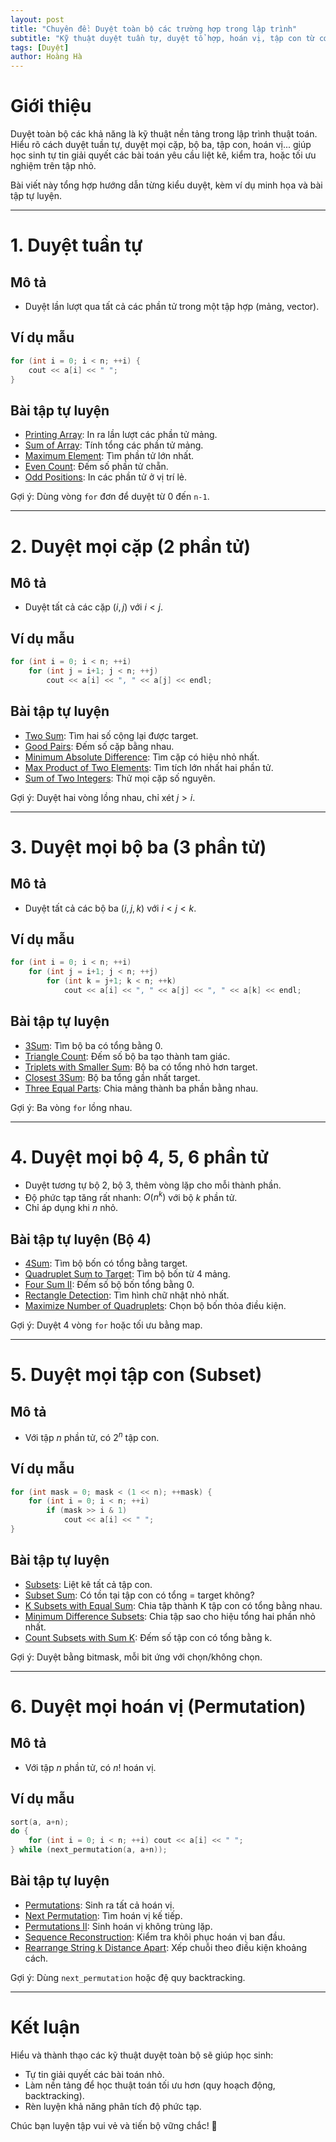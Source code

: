 ```yaml
---
layout: post
title: "Chuyên đề: Duyệt toàn bộ các trường hợp trong lập trình"
subtitle: "Kỹ thuật duyệt tuần tự, duyệt tổ hợp, hoán vị, tập con từ cơ bản đến nâng cao"
tags: [Duyệt]
author: Hoàng Hà
---
```


# Giới thiệu

Duyệt toàn bộ các khả năng là kỹ thuật nền tảng trong lập trình thuật toán. Hiểu rõ cách duyệt tuần tự, duyệt mọi cặp, bộ ba, tập con, hoán vị... giúp học sinh tự tin giải quyết các bài toán yêu cầu liệt kê, kiểm tra, hoặc tối ưu nghiệm trên tập nhỏ.

Bài viết này tổng hợp hướng dẫn từng kiểu duyệt, kèm ví dụ minh họa và bài tập tự luyện.

---

# 1. Duyệt tuần tự

## Mô tả
- Duyệt lần lượt qua tất cả các phần tử trong một tập hợp (mảng, vector).

## Ví dụ mẫu
```cpp
for (int i = 0; i < n; ++i) {
    cout << a[i] << " ";
}
```

## Bài tập tự luyện
- [Printing Array](https://oj.vnoi.info/problem/printarray): In ra lần lượt các phần tử mảng.
- [Sum of Array](https://oj.vnoi.info/problem/sumarray): Tính tổng các phần tử mảng.
- [Maximum Element](https://oj.vnoi.info/problem/maxelement): Tìm phần tử lớn nhất.
- [Even Count](https://oj.vnoi.info/problem/evencount): Đếm số phần tử chẵn.
- [Odd Positions](https://oj.vnoi.info/problem/oddpositions): In các phần tử ở vị trí lẻ.

Gợi ý: Dùng vòng `for` đơn để duyệt từ 0 đến `n-1`.

---

# 2. Duyệt mọi cặp (2 phần tử)

## Mô tả
- Duyệt tất cả các cặp $(i, j)$ với $i < j$.

## Ví dụ mẫu
```cpp
for (int i = 0; i < n; ++i)
    for (int j = i+1; j < n; ++j)
        cout << a[i] << ", " << a[j] << endl;
```

## Bài tập tự luyện
- [Two Sum](https://leetcode.com/problems/two-sum/): Tìm hai số cộng lại được target.
- [Good Pairs](https://leetcode.com/problems/number-of-good-pairs/): Đếm số cặp bằng nhau.
- [Minimum Absolute Difference](https://leetcode.com/problems/minimum-absolute-difference/): Tìm cặp có hiệu nhỏ nhất.
- [Max Product of Two Elements](https://leetcode.com/problems/maximum-product-of-two-elements-in-an-array/): Tìm tích lớn nhất hai phần tử.
- [Sum of Two Integers](https://leetcode.com/problems/sum-of-two-integers/): Thử mọi cặp số nguyên.

Gợi ý: Duyệt hai vòng lồng nhau, chỉ xét $j>i$.

---

# 3. Duyệt mọi bộ ba (3 phần tử)

## Mô tả
- Duyệt tất cả các bộ ba $(i, j, k)$ với $i < j < k$.

## Ví dụ mẫu
```cpp
for (int i = 0; i < n; ++i)
    for (int j = i+1; j < n; ++j)
        for (int k = j+1; k < n; ++k)
            cout << a[i] << ", " << a[j] << ", " << a[k] << endl;
```

## Bài tập tự luyện
- [3Sum](https://leetcode.com/problems/3sum/): Tìm bộ ba có tổng bằng 0.
- [Triangle Count](https://leetcode.com/problems/valid-triangle-number/): Đếm số bộ ba tạo thành tam giác.
- [Triplets with Smaller Sum](https://leetcode.com/problems/3sum-smaller/): Bộ ba có tổng nhỏ hơn target.
- [Closest 3Sum](https://leetcode.com/problems/3sum-closest/): Bộ ba tổng gần nhất target.
- [Three Equal Parts](https://leetcode.com/problems/three-equal-parts/): Chia mảng thành ba phần bằng nhau.

Gợi ý: Ba vòng `for` lồng nhau.

---

# 4. Duyệt mọi bộ 4, 5, 6 phần tử

- Duyệt tương tự bộ 2, bộ 3, thêm vòng lặp cho mỗi thành phần.
- Độ phức tạp tăng rất nhanh: $O(n^k)$ với bộ $k$ phần tử.
- Chỉ áp dụng khi $n$ nhỏ.

## Bài tập tự luyện (Bộ 4)
- [4Sum](https://leetcode.com/problems/4sum/): Tìm bộ bốn có tổng bằng target.
- [Quadruplet Sum to Target](https://www.geeksforgeeks.org/find-all-quadruplets-from-four-arrays-that-sum-up-to-a-given-value/): Tìm bộ bốn từ 4 mảng.
- [Four Sum II](https://leetcode.com/problems/4sum-ii/): Đếm số bộ bốn tổng bằng 0.
- [Rectangle Detection](https://leetcode.com/problems/minimum-area-rectangle/): Tìm hình chữ nhật nhỏ nhất.
- [Maximize Number of Quadruplets](https://leetcode.com/problems/maximum-number-of-quadruplets/): Chọn bộ bốn thỏa điều kiện.

Gợi ý: Duyệt 4 vòng `for` hoặc tối ưu bằng map.

---

# 5. Duyệt mọi tập con (Subset)

## Mô tả
- Với tập $n$ phần tử, có $2^n$ tập con.

## Ví dụ mẫu
```cpp
for (int mask = 0; mask < (1 << n); ++mask) {
    for (int i = 0; i < n; ++i)
        if (mask >> i & 1)
            cout << a[i] << " ";
}
```

## Bài tập tự luyện
- [Subsets](https://leetcode.com/problems/subsets/): Liệt kê tất cả tập con.
- [Subset Sum](https://practice.geeksforgeeks.org/problems/subset-sum-problem/0): Có tồn tại tập con có tổng = target không?
- [K Subsets with Equal Sum](https://leetcode.com/problems/partition-to-k-equal-sum-subsets/): Chia tập thành K tập con có tổng bằng nhau.
- [Minimum Difference Subsets](https://leetcode.com/problems/partition-array-into-two-arrays-to-minimize-sum-difference/): Chia tập sao cho hiệu tổng hai phần nhỏ nhất.
- [Count Subsets with Sum K](https://leetcode.com/problems/target-sum/): Đếm số tập con có tổng bằng k.

Gợi ý: Duyệt bằng bitmask, mỗi bit ứng với chọn/không chọn.

---

# 6. Duyệt mọi hoán vị (Permutation)

## Mô tả
- Với tập $n$ phần tử, có $n!$ hoán vị.

## Ví dụ mẫu
```cpp
sort(a, a+n);
do {
    for (int i = 0; i < n; ++i) cout << a[i] << " ";
} while (next_permutation(a, a+n));
```

## Bài tập tự luyện
- [Permutations](https://leetcode.com/problems/permutations/): Sinh ra tất cả hoán vị.
- [Next Permutation](https://leetcode.com/problems/next-permutation/): Tìm hoán vị kế tiếp.
- [Permutations II](https://leetcode.com/problems/permutations-ii/): Sinh hoán vị không trùng lặp.
- [Sequence Reconstruction](https://leetcode.com/problems/sequence-reconstruction/): Kiểm tra khôi phục hoán vị ban đầu.
- [Rearrange String k Distance Apart](https://leetcode.com/problems/rearrange-string-k-distance-apart/): Xếp chuỗi theo điều kiện khoảng cách.

Gợi ý: Dùng `next_permutation` hoặc đệ quy backtracking.

---

# Kết luận

Hiểu và thành thạo các kỹ thuật duyệt toàn bộ sẽ giúp học sinh:
- Tự tin giải quyết các bài toán nhỏ.
- Làm nền tảng để học thuật toán tối ưu hơn (quy hoạch động, backtracking).
- Rèn luyện khả năng phân tích độ phức tạp.

Chúc bạn luyện tập vui vẻ và tiến bộ vững chắc! 🚀
